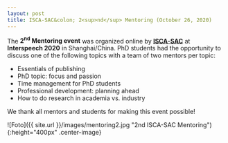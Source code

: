 ```yaml
---
layout: post
title: ISCA-SAC&colon; 2<sup>nd</sup> Mentoring (October 26, 2020)
---
```


The <strong>2<sup>nd</sup> Mentoring event</strong> was organized online by 
<a href="http://www.isca-students.org/sacweb/" target="_blank" rel="noopener"><strong>ISCA-SAC</strong></a>
at <strong>Interspeech 2020</strong> in Shanghai/China. PhD students had the opportunity to discuss one of the following topics
with a team of two mentors per topic: 

 <ul>
  <li>Essentials of publishing</li>
  <li>PhD topic: focus and passion</li>
  <li>Time management for PhD students</li>
  <li>Professional development: planning ahead</li>
  <li>How to do research in academia vs. industry</li>
</ul> 

We thank all mentors and students for making this event possible!

![Foto]({{ site.url }}/images/mentoring2.jpg "2nd ISCA-SAC Mentoring"){:height="400px" .center-image}
